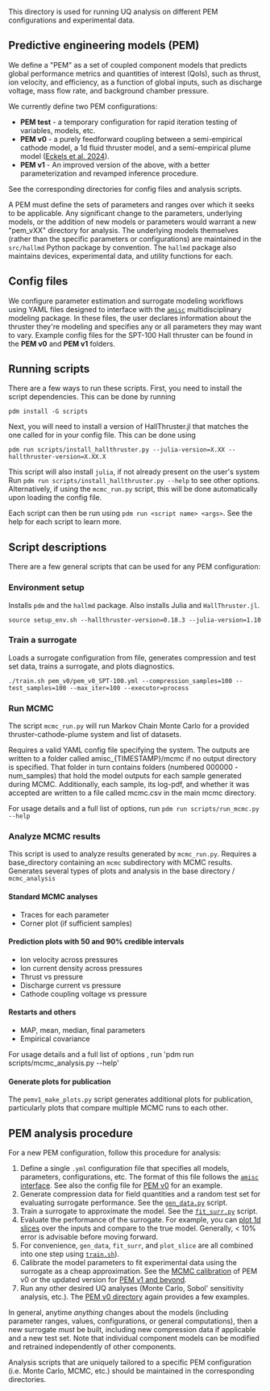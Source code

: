 This directory is used for running UQ analysis on different PEM configurations and experimental data.

## Predictive engineering models (PEM)

We define a "PEM" as a set of coupled component models that predicts global performance metrics and quantities of interest (QoIs), such as thrust, ion velocity, and efficiency, as a function of global inputs, such as discharge voltage, mass flow rate, and background chamber pressure.

We currently define two PEM configurations:

- **PEM test** - a temporary configuration for rapid iteration testing of variables, models, etc.
- **PEM v0** - a purely feedforward coupling between a semi-empirical cathode model, a 1d fluid thruster model, and a semi-empirical plume model ([Eckels et al. 2024](https://rdcu.be/dVmim)).
- **PEM v1** - An improved version of the above, with a better parameterization and revamped inference procedure.

See the corresponding directories for config files and analysis scripts.

A PEM must define the sets of parameters and ranges over which it seeks to be applicable. Any significant change to the parameters, underlying models, or the addition of new models or parameters would warrant a new "pem_vXX" directory for analysis.
The underlying models themselves (rather than the specific parameters or configurations) are maintained in the `src/hallmd` Python package by convention. The `hallmd` package also maintains devices, experimental data, and utility functions for each.

## Config files
We configure parameter estimation and surrogate modeling workflows using YAML files designed to interface with the [`amisc`](https://github.com/eckelsjd/amisc) multidisciplinary modeling package.
In these files, the user declares information about the thruster they're modeling and specifies any or all parameters they may want to vary.
Example config files for the SPT-100 Hall thruster can be found in the **PEM v0** and **PEM v1** folders.

## Running scripts
There are a few ways to run these scripts.
First, you need to install the script dependencies.
This can be done by running
```
pdm install -G scripts
```

Next, you will need to install a version of HallThruster.jl that matches the one called for in your config file.
This can be done using

```
pdm run scripts/install_hallthruster.py --julia-version=X.XX --hallthruster-version=X.XX.X
```

This script will also install `julia`, if not already present on the user's system
Run `pdm run scripts/install_hallthruster.py --help` to see other options.
Alternatively, if using the `mcmc_run.py` script, this will be done automatically upon loading the config file.

Each script can then be run using `pdm run <script name> <args>`.
See the help for each script to learn more.

## Script descriptions
There are a few general scripts that can be used for any PEM configuration:

### Environment setup
Installs `pdm` and the `hallmd` package. Also installs Julia and `HallThruster.jl`.
```shell
source setup_env.sh --hallthruster-version=0.18.3 --julia-version=1.10
```

### Train a surrogate
Loads a surrogate configuration from file, generates compression and test set data, trains a surrogate, and plots diagnostics.
```shell
./train.sh pem_v0/pem_v0_SPT-100.yml --compression_samples=100 --test_samples=100 --max_iter=100 --executor=process
```

### Run MCMC
The script `mcmc_run.py` will run Markov Chain Monte Carlo for a provided thruster-cathode-plume system and list of datasets.

Requires a valid YAML config file specifying the system.
The outputs are written to a folder called amisc_{TIMESTAMP}/mcmc if no output directory is specified.
That folder in turn contains folders (numbered 000000 - num_samples) that hold the model outputs for each sample generated during MCMC.
Additionally, each sample, its log-pdf, and whether it was accepted are written to a file called mcmc.csv in the main mcmc directory.

For usage details and a full list of options, run `pdm run scripts/run_mcmc.py --help`

### Analyze MCMC results
This script is used to analyze results generated by `mcmc_run.py`.
Requires a base_directory containing an `mcmc` subdirectory with MCMC results.
Generates several types of plots and analysis in the base directory / `mcmc_analysis`

#### Standard MCMC analyses
- Traces for each parameter
- Corner plot (if sufficient samples)

#### Prediction plots with 50 and 90% credible intervals
- Ion velocity across pressures
- Ion current density across pressures
- Thrust vs pressure
- Discharge current vs pressure
- Cathode coupling voltage vs pressure

#### Restarts and others
- MAP, mean, median, final parameters
- Empirical covariance

For usage details and a full list of options , run 'pdm run scripts/mcmc_analysis.py --help'

#### Generate plots for publication
The `pemv1_make_plots.py` script generates additional plots for publication, particularly plots that compare multiple MCMC runs to each other.

## PEM analysis procedure
For a new PEM configuration, follow this procedure for analysis:

1. Define a single `.yml` configuration file that specifies all models, parameters, configurations, etc. The format of this file follows the [`amisc` interface](https://eckelsjd.github.io/amisc/guides/config_file/). See also the config file for [PEM v0](pem_v0/pem_v0_SPT-100.yml) for an example.
1. Generate compression data for field quantities and a random test set for evaluating surrogate performance. See the [`gen_data.py`](gen_data.py) script.
1. Train a surrogate to approximate the model. See the [`fit_surr.py`](fit_surr.py) script.
1. Evaluate the performance of the surrogate. For example, you can [plot 1d slices](plot_slice.py) over the inputs and compare to the true model. Generally, < 10\% error is advisable before moving forward.
1. For convenience, `gen_data`, `fit_surr`, and `plot_slice` are all combined into one step using [`train.sh`](train.sh)).
1. Calibrate the model parameters to fit experimental data using the surrogate as a cheap approximation. See the [MCMC calibration](pem_v0/mcmc.py) of PEM v0 or the updated version for [PEM v1 and beyond](mcmc_run.py).
1. Run any other desired UQ analyses (Monte Carlo, Sobol' sensitivity analysis, etc.). The [PEM v0 directory](pem_v0) again provides a few examples.

In general, anytime _anything_ changes about the models (including parameter ranges, values, configurations, or general computations), then a new surrogate _must_ be built, including new compression data if applicable and a new test set. Note that individual component models can be modified and retrained independently of other components.

Analysis scripts that are uniquely tailored to a specific PEM configuration (i.e. Monte Carlo, MCMC, etc.) should be maintained in the corresponding directories.
